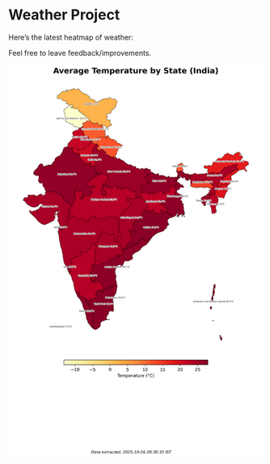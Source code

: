 # Weather Project

Here’s the latest heatmap of weather:

Feel free to leave feedback/improvements.

![India Heatmap](docs/assets/india_heatmap.png?v=FE3793)
